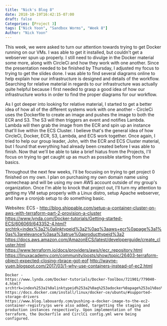 ```yaml
---
title: "Nick's Blog 8"
date: 2018-10-19T16:42:15-07:00
draft: false
Categories: [Project 3]
tags: ["Nick Yoon", "Sandbox Worms", "Week 8"]
Author: "Nick Yoon"
---
```

This week, we were asked to turn our attention towards trying to get Docker running on our VMs. I was able to get it installed, but couldn't get a webserver spun up properly. I still need to divulge in the Docker material some more, along with CircleCi and how they work with one another. Since the presentation needed to be finished by Thursday, I adjusted my focus to trying to get the slides done. I was able to find several diagrams online to help explain how our infrastructure is designed and details of the workflow. Searching for relative material in regards to our infrastructure was actually quite helpful because I first needed to grasp a good idea of how our infrastructure works in order to find the proper diagrams for our workflow. 

As I got deeper into looking for relative material, I started to get a better idea of how all of the different systems work with one another - CircleCi uses the Dockerfile to create an image and pushes the image to both the ECR and S3. The S3 will then triggers an event and notifies Lambda. Lambda will then grab the image from the ECR and spin up an instance that'll live within the ECS Cluster. I believe that's the general idea of how CircleCi, Docker, ECR, S3, Lambda, and ECS work together. Once again, I tried to help our group leader, John, with the ECR and ECS Cluster material, but I found that everything had already been created before I was able to finish. Now that we'll be able to take a brief hiatus from the Projects, I'll focus on trying to get caught up as much as possible starting from the basics.

Throughout the next few weeks, I'll be focusing on trying to get project 0 finished on my own. I plan on purchasing my own domain name using namecheap and will be using my own AWS account outside of my group's organization. Once I'm able to knock that project out, I'll turn my attention to getting my VM setup properly with a Linux distro, setup Apache webserver, and have a cronjob setup to do something basic. 


Websites:
	ECS - 
	http://blog.shippable.com/setup-a-container-cluster-on-aws-with-terraform-part-2-provision-a-cluster
	https://www.lynda.com/Docker-tutorials/Getting-started-ECS/606069/643352-4.html?srchtrk=index%3a2%0alinktypeid%3a2%0aq%3aaws+ecr%0apage%3a1%0as%3arelevance%0asa%3atrue%0aproducttypeid%3a2
	https://docs.aws.amazon.com/AmazonECS/latest/developerguide/create_cluster.html
	https://www.terraform.io/docs/providers/aws/r/ecr_repository.html
	https://linuxacademy.com/community/posts/show/topic/26403-terraform-object-expected-closing-rbrace-got-eof
	http://wayne-yuen.blogspot.com/2017/03/1-why-use-containers-instead-of-ec2.html


	Docker -
	https://www.lynda.com/Docker-tutorials/Docker-Toolbox/721901/779040-4.html?srchtrk=index%253a1%0alinktypeid%253a2%0aq%253adocker%0apage%253a1%0as%253arelevance%0asa%253atrue%0aproducttypeid%253a2
	https://docs.docker.com/install/linux/docker-ce/ubuntu/#supported-storage-drivers
	https://www.blog.labouardy.com/pushing-a-docker-image-to-the-ec2-container-registry/ps were also added, targetting the staging and production instances respectively. Upon implementation of the terraform, the Dockerfile and CirclCi config.yml were being configured.